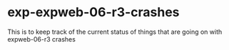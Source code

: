 exp-expweb-06-r3-crashes
========================

This is to keep track of the current status of things that are going on with expweb-06-r3 crashes
